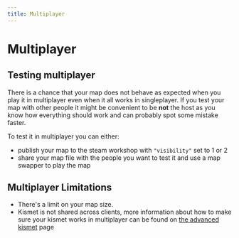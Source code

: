 ```yaml
---
title: Multiplayer
---
```

# Multiplayer 

## Testing multiplayer

There is a chance that your map does not behave as expected when you play it in multiplayer even when it all works in singleplayer. If you test your map with other people it might be convenient to be **not** the host as you know how everything should work and can probably spot some mistake faster. 

To test it in multiplayer you can either:
- publish your map to the steam workshop with `"visibility"` set to 1 or 2
- share your map file with the people you want to test it and use a map swapper to play the map

## Multiplayer Limitations <Badge text="not finished" type="warning"/>

- There's a limit on your map size.
- Kismet is not shared across clients, more information about how to make sure your kismet works in multiplayer can be found on [the advanced kismet](../kismet/04_advanced) page



